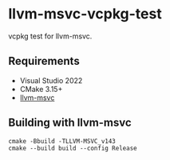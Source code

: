 # llvm-msvc-vcpkg-test
vcpkg test for llvm-msvc.


## Requirements

- Visual Studio 2022
- CMake 3.15+
- [llvm-msvc](https://github.com/NewWorldComingSoon/llvm-msvc-build/releases)

## Building with llvm-msvc

```
cmake -Bbuild -TLLVM-MSVC_v143
cmake --build build --config Release
```

